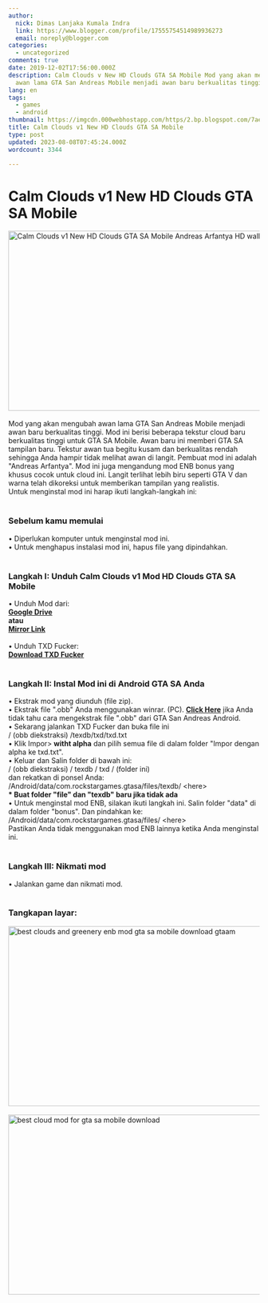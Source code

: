 ```yaml
---
author:
  nick: Dimas Lanjaka Kumala Indra
  link: https://www.blogger.com/profile/17555754514989936273
  email: noreply@blogger.com
categories:
  - uncategorized
comments: true
date: 2019-12-02T17:56:00.000Z
description: Calm Clouds v New HD Clouds GTA SA Mobile Mod yang akan mengubah
  awan lama GTA San Andreas Mobile menjadi awan baru berkualitas tinggi.
lang: en
tags:
  - games
  - android
thumbnail: https://imgcdn.000webhostapp.com/https/2.bp.blogspot.com/7aeda14f80b89ac1a96fdf5e6b7e6076.jpeg
title: Calm Clouds v1 New HD Clouds GTA SA Mobile
type: post
updated: 2023-08-08T07:45:24.000Z
wordcount: 3344

---
```


<div id="A-G-C" date="20 Nov 2019 17:55:50"><!--original--><div id="agcontent"><div class="post"><div class="post-header"><div class="post-head"><h1 class="notranslate" for="title"> Calm Clouds v1 New HD Clouds GTA SA Mobile </h1></div></div><article><div class="post-body entry-content" id="post-body-1787440086756118269"><div id="adsense-target"><div class="separator"><img alt="Calm Clouds v1 New HD Clouds GTA SA Mobile Andreas Arfantya HD wallpapers gtaam" height="360" src="https://imgcdn.000webhostapp.com/https/2.bp.blogspot.com/7aeda14f80b89ac1a96fdf5e6b7e6076.jpeg" title="Awan Tenang V1 Awan Hd Baru Gta Sa Mobile - Gta Modding Android" width="640"></div><br> <span class="notranslate"> Mod yang akan mengubah awan lama GTA San Andreas Mobile menjadi awan baru berkualitas tinggi.</span> <span class="notranslate"> Mod ini berisi beberapa tekstur cloud baru berkualitas tinggi untuk GTA SA Mobile.</span> <span class="notranslate"> Awan baru ini memberi GTA SA tampilan baru.</span> <span class="notranslate"> Tekstur awan tua begitu kusam dan berkualitas rendah sehingga Anda hampir tidak melihat awan di langit.</span> <span class="notranslate"> Pembuat mod ini adalah "Andreas Arfantya".</span> <span class="notranslate"> Mod ini juga mengandung mod ENB bonus yang khusus cocok untuk cloud ini.</span> <span class="notranslate"> Langit terlihat lebih biru seperti GTA V dan warna telah dikoreksi untuk memberikan tampilan yang realistis.</span> <br> <span class="notranslate"> Untuk menginstal mod ini harap ikuti langkah-langkah ini:</span> <br><br><h3> <span class="notranslate"> <b><span>Sebelum kamu memulai</span></b></span> </h3><div> <span class="notranslate"> <span>• Diperlukan komputer untuk menginstal mod ini.</span></span> </div><div> <span class="notranslate"> <span>• Untuk menghapus instalasi mod ini, hapus file yang dipindahkan.</span></span> </div><div> <span><br></span> </div><h3> <span class="notranslate"> <span><b><span>Langkah I: Unduh</span></b> <span>Calm Clouds v1 Mod HD Clouds GTA SA Mobile</span></span></span> </h3><div> <span class="notranslate"> <span>• Unduh Mod dari:</span></span> <br> <span><b><a href="https://www.webmanajemen.com/page/safelink.html?url=aHR0cDovL2FkZi5seS8xblA3TTk=" class="notranslate">Google Drive</a></b></span> <br> <span class="notranslate"> <span><b>atau</b></span></span> <br> <span><b><a href="https://www.webmanajemen.com/page/safelink.html?url=aHR0cHM6Ly9kcml2ZS5nb29nbGUuY29tL2ZpbGUvZC8wQjZfSHRnMzZzNk8zZVZSakxYSnVORE13Y0RnL3ZpZXc/dXNwPXNoYXJpbmc=" class="notranslate">Mirror Link</a></b></span> <br> <span><br></span> <span class="notranslate"> <span>• Unduh TXD Fucker:</span></span> <br> <span><b><a href="https://www.webmanajemen.com/page/safelink.html?url=aHR0cDovL2FkZi5seS8xZ2hUZzA=" target="_blank" class="notranslate">Download TXD Fucker</a></b></span> <br> <span><b><br></b></span> <h3> <span class="notranslate"> <b><span>Langkah II: Instal Mod ini di Android GTA SA Anda</span></b></span> </h3><div> <span class="notranslate"> <span>• Ekstrak mod yang diunduh (file zip).</span></span> <br> <span class="notranslate"> <span>• Ekstrak file ".obb" Anda menggunakan winrar.</span></span> <span class="notranslate"> <span>(PC).</span></span> <span class="notranslate"> <span><a href="https://webmanajemen.com/search/?q=how%20to%20extract%20obb%20files%20of%20gta%20sa" class="notranslate" target="_blank" rel="follow"><b>Click Here</b></a> jika Anda tidak tahu cara mengekstrak file ".obb" dari GTA San Andreas Android.</span></span> <br> <span class="notranslate"> <span>• Sekarang jalankan TXD Fucker dan buka file ini</span></span> <br> <span class="notranslate"> <span>/ (obb diekstraksi) /texdb/txd/txd.txt</span></span> <br> <span class="notranslate"> <span>• Klik Impor&gt; <b>witht alpha</b> dan pilih semua file di dalam folder "Impor dengan alpha ke txd.txt".</span></span> <br> <span class="notranslate"> <span>• Keluar dan Salin folder di bawah ini:</span></span> <br> <span class="notranslate"> <span>/ (obb diekstraksi) / texdb / txd / (folder ini)</span></span> <br> <span class="notranslate"> <span>dan rekatkan di ponsel Anda:</span></span> <br> <span class="notranslate"> <span>/Android/data/com.rockstargames.gtasa/files/texdb/ &lt;here&gt;</span></span> <br><div> <span class="notranslate"> <span><b>* Buat folder "file" dan "texdb" baru jika tidak ada</b></span></span> <br> <span class="notranslate"> <span><span>• Untuk menginstal mod ENB, silakan ikuti langkah ini.</span></span></span> <span class="notranslate"> <span><span>Salin folder "data" di dalam folder "bonus".</span></span></span> <span class="notranslate"> <span><span>Dan pindahkan ke:</span> <span>/Android/data/com.rockstargames.gtasa/files/ &lt;here&gt;</span></span></span> <br> <span class="notranslate"> <span><span>Pastikan Anda tidak menggunakan mod ENB lainnya ketika Anda menginstal ini.</span></span></span> <br> <span><span><br></span></span> </div></div><h3> <span class="notranslate"> <b><span>Langkah III: Nikmati mod</span></b></span> </h3><div> <span class="notranslate"> <span>• Jalankan game dan nikmati mod.</span></span> <br> <span><br></span> </div><h3> <span class="notranslate"> <b><span>Tangkapan layar:</span></b></span> </h3></div><div class="separator"><img alt="best clouds and greenery enb mod gta sa mobile download gtaam" height="360" src="https://imgcdn.000webhostapp.com/https/2.bp.blogspot.com/7054c81af6cf8d17f66ca3f94bd167bc.jpeg" title="Awan Tenang V1 Awan Hd Baru Gta Sa Mobile - Gta Modding Android" width="640"></div><br><div class="separator"><img alt="best cloud mod for gta sa mobile download" height="360" src="https://imgcdn.000webhostapp.com/https/2.bp.blogspot.com/c48bac83161cfcd34be06b2d4a5bfdbc.jpeg" title="Awan Tenang V1 Awan Hd Baru Gta Sa Mobile - Gta Modding Android" width="640"></div></div></div></article></div></div></div>